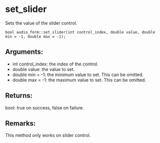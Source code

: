 # set_slider
Sets the value of the slider control.

`bool audio_form::set_slider(int control_index, double value, double min = -1, double max = -1);`

## Arguments:
* int control_index: the index of the control.
* double value: the value to set.
* double min = -1: the minimum value to set. This can be omitted.
* double max = -1: the maximum value to set. This can be omitted.

## Returns:
bool: true on success, false on failure.

## Remarks:
This method only works on slider control.
